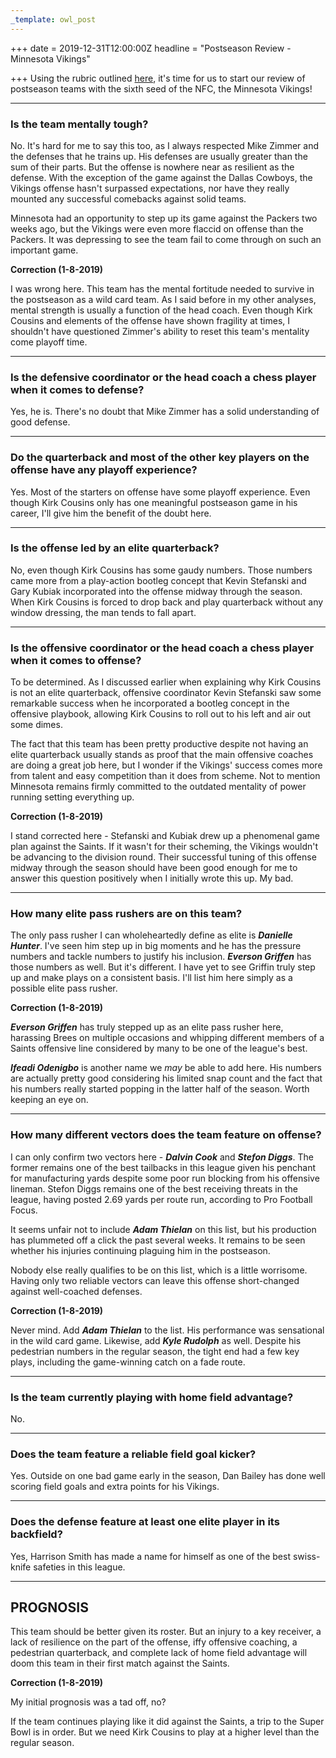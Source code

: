 ```yaml
---
_template: owl_post
---
```



+++
date = 2019-12-31T12:00:00Z
headline = "Postseason Review - Minnesota Vikings"

+++
Using the rubric outlined [here](https://owlpicks.com/posts/postseason-review-team-assessment-rubric/ "Rubric"), it's time for us to start our review of postseason teams with the sixth seed of the NFC, the Minnesota Vikings!

***

### Is the team mentally tough?

No. It's hard for me to say this too, as I always respected Mike Zimmer and the defenses that he trains up. His defenses are usually greater than the sum of their parts. But the offense is nowhere near as resilient as the defense. With the exception of the game against the Dallas Cowboys, the Vikings offense hasn't surpassed expectations, nor have they really mounted any successful comebacks against solid teams.

Minnesota had an opportunity to step up its game against the Packers two weeks ago, but the Vikings were even more flaccid on offense than the Packers. It was depressing to see the team fail to come through on such an important game.

**Correction (1-8-2019)**

I was wrong here. This team has the mental fortitude needed to survive in the postseason as a wild card team. As I said before in my other analyses, mental strength is usually a function of the head coach. Even though Kirk Cousins and elements of the offense have shown fragility at times, I shouldn't have questioned Zimmer's ability to reset this team's mentality come playoff time. 

***

### Is the defensive coordinator or the head coach a chess player when it comes to defense?

Yes, he is. There's no doubt that Mike Zimmer has a solid understanding of good defense.

***

### Do the quarterback and most of the other key players on the offense have any playoff experience?

Yes. Most of the starters on offense have some playoff experience. Even though Kirk Cousins only has one meaningful postseason game in his career, I'll give him the benefit of the doubt here.

***

### Is the offense led by an elite quarterback?

No, even though Kirk Cousins has some gaudy numbers. Those numbers came more from a play-action bootleg concept that Kevin Stefanski and Gary Kubiak incorporated into the offense midway through the season. When Kirk Cousins is forced to drop back and play quarterback without any window dressing, the man tends to fall apart.

***

### Is the offensive coordinator or the head coach a chess player when it comes to offense?

To be determined. As I discussed earlier when explaining why Kirk Cousins is not an elite quarterback, offensive coordinator Kevin Stefanski saw some remarkable success when he incorporated a bootleg concept in the offensive playbook, allowing Kirk Cousins to roll out to his left and air out some dimes.

The fact that this team has been pretty productive despite not having an elite quarterback usually stands as proof that the main offensive coaches are doing a great job here, but I wonder if the Vikings' success comes more from talent and easy competition than it does from scheme. Not to mention Minnesota remains firmly committed to the outdated mentality of power running setting everything up.

**Correction (1-8-2019)**

I stand corrected here - Stefanski and Kubiak drew up a phenomenal game plan against the Saints. If it wasn't for their scheming, the Vikings wouldn't be advancing to the division round. Their successful tuning of this offense midway through the season should have been good enough for me to answer this question positively when I initially wrote this up. My bad.

***

### How many elite pass rushers are on this team?

The only pass rusher I can wholeheartedly define as elite is **_Danielle Hunter_**. I've seen him step up in big moments and he has the pressure numbers and tackle numbers to justify his inclusion. **_Everson Griffen_** has those numbers as well. But it's different. I have yet to see Griffin truly step up and make plays on a consistent basis. I'll list him here simply as a possible elite pass rusher.

**Correction (1-8-2019)**

**_Everson Griffen_** has truly stepped up as an elite pass rusher here, harassing Brees on multiple occasions and whipping different members of a Saints offensive line considered by many to be one of the league's best.

**_Ifeadi Odenigbo_** is another name we _may_ be able to add here. His numbers are actually pretty good considering his limited snap count and the fact that his numbers really started popping in the latter half of the season. Worth keeping an eye on. 

***

### How many different vectors does the team feature on offense?

I can only confirm two vectors here - **_Dalvin Cook_** and **_Stefon Diggs_**. The former remains one of the best tailbacks in this league given his penchant for manufacturing yards despite some poor run blocking from his offensive lineman. Stefon Diggs remains one of the best receiving threats in the league, having posted 2.69 yards per route run, according to Pro Football Focus.

It seems unfair not to include **_Adam Thielan_** on this list, but his production has plummeted off a click the past several weeks. It remains to be seen whether his injuries continuing plaguing him in the postseason.

Nobody else really qualifies to be on this list, which is a little worrisome. Having only two reliable vectors can leave this offense short-changed against well-coached defenses.

**Correction (1-8-2019)**

Never mind. Add **_Adam Thielan_** to the list. His performance was sensational in the wild card game. Likewise, add **_Kyle Rudolph_** as well. Despite his pedestrian numbers in the regular season, the tight end had a few key plays, including the game-winning catch on a fade route.

***

### Is the team currently playing with home field advantage?

No.

***

### Does the team feature a reliable field goal kicker?

Yes. Outside on one bad game early in the season, Dan Bailey has done well scoring field goals and extra points for his Vikings.

***

### Does the defense feature at least one elite player in its backfield?

Yes, Harrison Smith has made a name for himself as one of the best swiss-knife safeties in this league.

***

## PROGNOSIS

This team should be better given its roster. But an injury to a key receiver, a lack of resilience on the part of the offense, iffy offensive coaching, a pedestrian quarterback, and complete lack of home field advantage will doom this team in their first match against the Saints.

**Correction (1-8-2019)**

My initial prognosis was a tad off, no?

If the team continues playing like it did against the Saints, a trip to the Super Bowl is in order. But we need Kirk Cousins to play at a higher level than the regular season. 
